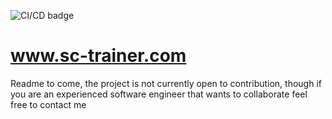 ![CI/CD badge](https://github.com/emilgoldsmith/sc-trainer.com/actions/workflows/ci-cd.yml/badge.svg)

# www.sc-trainer.com

Readme to come, the project is not currently open to contribution, though if you are an experienced software engineer that wants to collaborate feel free to contact me
